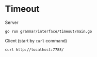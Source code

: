 # Timeout

Server
```bash
go run grammar/interface/timeout/main.go
```

Client (start by `curl` command)
```bash
curl http://localhost:7788/
```